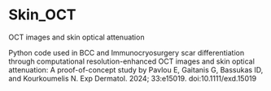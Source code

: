 # Skin_OCT
OCT images and skin optical attenuation

Python code used in BCC and Immunocryosurgery scar differentiation through computational resolution-enhanced OCT images and skin optical attenuation: A proof-of-concept study by Pavlou E, Gaitanis G, Bassukas ID, and Kourkoumelis N. Exp Dermatol. 2024; 33:e15019. doi:10.1111/exd.15019

